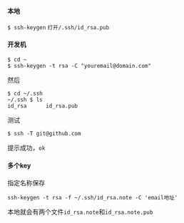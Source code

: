 #### 本地

`$ ssh-keygen`
`打开/.ssh/id_rsa.pub`

#### 开发机

```
$ cd ~
$ ssh-keygen -t rsa -C "youremail@domain.com"
```

然后
```
$ cd ~/.ssh
~/.ssh $ ls
id_rsa      id_rsa.pub
```
测试
```
$ ssh -T git@github.com
```
提示成功，`ok`

#### 多个key
指定名称保存
```
ssh-keygen -t rsa -f ~/.ssh/id_rsa.note -C 'email地址'
```
本地就会有两个文件`id_rsa.note`和`id_rsa.note.pub`